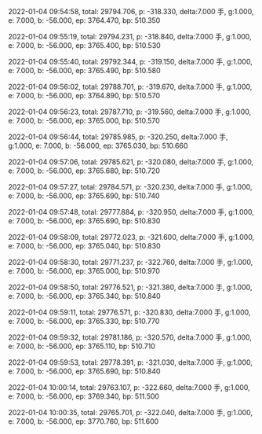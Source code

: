 2022-01-04 09:54:58, total: 29794.706, p: -318.330, delta:7.000 手, g:1.000, e: 7.000, b: -56.000, ep: 3764.470, bp: 510.350

2022-01-04 09:55:19, total: 29794.231, p: -318.840, delta:7.000 手, g:1.000, e: 7.000, b: -56.000, ep: 3765.400, bp: 510.530

2022-01-04 09:55:40, total: 29792.344, p: -319.150, delta:7.000 手, g:1.000, e: 7.000, b: -56.000, ep: 3765.490, bp: 510.580

2022-01-04 09:56:02, total: 29788.701, p: -319.670, delta:7.000 手, g:1.000, e: 7.000, b: -56.000, ep: 3764.890, bp: 510.570

2022-01-04 09:56:23, total: 29787.710, p: -319.560, delta:7.000 手, g:1.000, e: 7.000, b: -56.000, ep: 3765.000, bp: 510.570

2022-01-04 09:56:44, total: 29785.985, p: -320.250, delta:7.000 手, g:1.000, e: 7.000, b: -56.000, ep: 3765.030, bp: 510.660

2022-01-04 09:57:06, total: 29785.621, p: -320.080, delta:7.000 手, g:1.000, e: 7.000, b: -56.000, ep: 3765.680, bp: 510.720

2022-01-04 09:57:27, total: 29784.571, p: -320.230, delta:7.000 手, g:1.000, e: 7.000, b: -56.000, ep: 3765.690, bp: 510.740

2022-01-04 09:57:48, total: 29777.884, p: -320.950, delta:7.000 手, g:1.000, e: 7.000, b: -56.000, ep: 3765.690, bp: 510.830

2022-01-04 09:58:09, total: 29772.023, p: -321.600, delta:7.000 手, g:1.000, e: 7.000, b: -56.000, ep: 3765.040, bp: 510.830

2022-01-04 09:58:30, total: 29771.237, p: -322.760, delta:7.000 手, g:1.000, e: 7.000, b: -56.000, ep: 3765.000, bp: 510.970

2022-01-04 09:58:50, total: 29776.521, p: -321.380, delta:7.000 手, g:1.000, e: 7.000, b: -56.000, ep: 3765.340, bp: 510.840

2022-01-04 09:59:11, total: 29776.571, p: -320.830, delta:7.000 手, g:1.000, e: 7.000, b: -56.000, ep: 3765.330, bp: 510.770

2022-01-04 09:59:32, total: 29781.186, p: -320.570, delta:7.000 手, g:1.000, e: 7.000, b: -56.000, ep: 3765.110, bp: 510.710

2022-01-04 09:59:53, total: 29778.391, p: -321.030, delta:7.000 手, g:1.000, e: 7.000, b: -56.000, ep: 3765.690, bp: 510.840

2022-01-04 10:00:14, total: 29763.107, p: -322.660, delta:7.000 手, g:1.000, e: 7.000, b: -56.000, ep: 3769.340, bp: 511.500

2022-01-04 10:00:35, total: 29765.701, p: -322.040, delta:7.000 手, g:1.000, e: 7.000, b: -56.000, ep: 3770.760, bp: 511.600